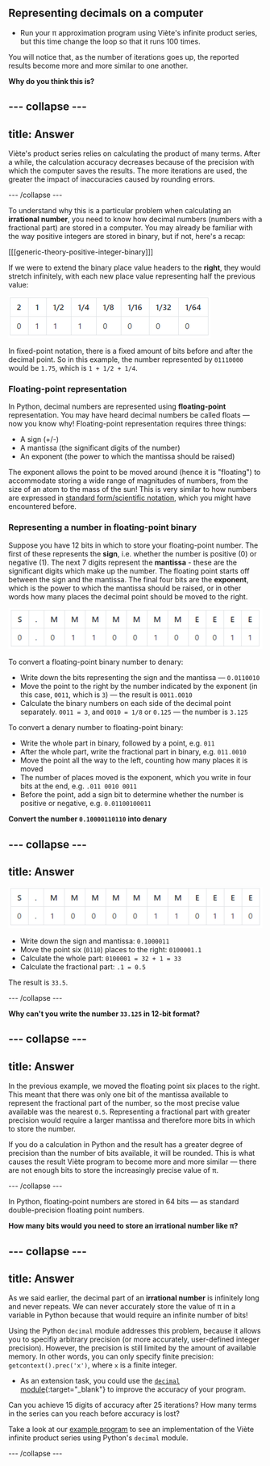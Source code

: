 ## Representing decimals on a computer

+ Run your π approximation program using Viète's infinite product series, but this time change the loop so that it runs 100 times.

You will notice that, as the number of iterations goes up, the reported results become more and more similar to one another.

**Why do you think this is?**

--- collapse ---
---
title: Answer
---
Viète's product series relies on calculating the product of many terms. After a while, the calculation accuracy decreases because of the precision with which the computer saves the results. The more iterations are used, the greater the impact of inaccuracies caused by rounding errors.

--- /collapse ---

To understand why this is a particular problem when calculating an **irrational number**, you need to know how decimal numbers (numbers with a fractional part) are stored in a computer. You may already be familiar with the way positive integers are stored in binary, but if not, here's a recap:

[[[generic-theory-positive-integer-binary]]]

If we were to extend the binary place value headers to the **right**, they would stretch infinitely, with each new place value representing half the previous value:

![Binary fixed point](images/binary-fixed-point.png)

In fixed-point notation, there is a fixed amount of bits before and after the decimal point. So in this example, the number represented by `01110000` would be `1.75`, which is `1 + 1/2 + 1/4`.

### Floating-point representation

In Python, decimal numbers are represented using **floating-point** representation. You may have heard decimal numbers be called floats — now you know why! Floating-point representation requires three things:

- A sign (+/-)
- A mantissa (the significant digits of the number)
- An exponent (the power to which the mantissa should be raised)

The exponent allows the point to be moved around (hence it is "floating") to accommodate storing a wide range of magnitudes of numbers, from the size of an atom to the mass of the sun! This is very similar to how numbers are expressed in [standard form/scientific notation](https://www.mathsisfun.com/numbers/scientific-notation.html), which you might have encountered before.

### Representing a number in floating-point binary

Suppose you have 12 bits in which to store your floating-point number. The first of these represents the **sign**, i.e. whether the number is positive (0) or negative (1). The next 7 digits represent the **mantissa** - these are the significant digits which make up the number. The floating point starts off between the sign and the mantissa. The final four bits are the **exponent**, which is the power to which the mantissa should be raised, or in other words how many places the decimal point should be moved to the right.

![Binary floating point](images/binary-floating-point.png)

To convert a floating-point binary number to denary:

+ Write down the bits representing the sign and the mantissa — `0.0110010`
+ Move the point to the right by the number indicated by the exponent (in this case, `0011`, which is `3`) — the result is `0011.0010`
+ Calculate the binary numbers on each side of the decimal point separately. `0011 = 3`, and `0010 = 1/8` or `0.125` — the number is `3.125`

To convert a denary number to floating-point binary:

+ Write the whole part in binary, followed by a point, e.g. `011`
+ After the whole part, write the fractional part in binary, e.g. `011.0010`
+ Move the point all the way to the left, counting how many places it is moved
+ The number of places moved is the exponent, which you write in four bits at the end, e.g. `.011 0010 0011`
+ Before the point, add a sign bit to determine whether the number is positive or negative, e.g. `0.01100100011`

**Convert the number `0.10000110110` into denary**

--- collapse ---
---
title: Answer
---
![Binary](images/binary-floating-point-answer.png)

- Write down the sign and mantissa: `0.1000011`
- Move the point six (`0110`) places to the right: `0100001.1`
- Calculate the whole part: `0100001 = 32 + 1 = 33`
- Calculate the fractional part: `.1 = 0.5`

The result is `33.5`.

--- /collapse ---

**Why can't you write the number `33.125` in 12-bit format?**

--- collapse ---
---
title: Answer
---
In the previous example, we moved the floating point six places to the right. This meant that there was only one bit of the mantissa available to represent the fractional part of the number, so the most precise value available was the nearest `0.5`. Representing a fractional part with greater precision would require a larger mantissa and therefore more bits in which to store the number.

If you do a calculation in Python and the result has a greater degree of precision than the number of bits available, it will be rounded. This is what causes the result Viète program to become more and more similar — there are not enough bits to store the increasingly precise value of π.

--- /collapse ---

In Python, floating-point numbers are stored in 64 bits — as standard double-precision floating point numbers.

**How many bits would you need to store an irrational number like π?**

--- collapse ---
---
title: Answer
---
As we said earlier, the decimal part of an **irrational number** is infinitely long and never repeats. We can never accurately store the value of π in a variable in Python because that would require an infinite number of bits!

Using the Python `decimal` module addresses this problem, because it allows you to specifiy arbitrary precision (or more accurately, user-defined integer precision). However, the precision is still limited by the amount of available memory. In other words, you can only specify finite precision: `getcontext().prec('x')`, where `x` is a finite integer.

+ As an extension task, you could use the [`decimal` module](https://docs.python.org/3/library/decimal.html?highlight=decimal#module-decimal){:target="_blank"} to improve the accuracy of your program.

Can you achieve 15 digits of accuracy after 25 iterations? How many terms in the series can you reach before accuracy is lost?

Take a look at our [example program](resources/pi_viete.py) to see an implementation of the Viète infinite product series using Python's `decimal` module.

--- /collapse ---
